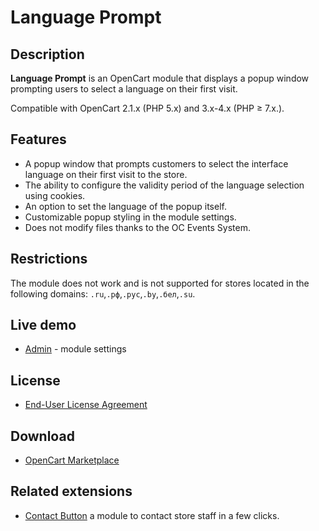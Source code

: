 # Language Prompt

## Description
**Language Prompt** is an OpenCart module that displays a popup window prompting users to select a language on their first visit.

Compatible with OpenCart 2.1.x (PHP 5.x) and 3.x-4.x (PHP ≥ 7.x.).

## Features
* A popup window that prompts customers to select the interface language on their first visit to the store.
* The ability to configure the validity period of the language selection using cookies.
* An option to set the language of the popup itself.
* Customizable popup styling in the module settings.
* Does not modify files thanks to the OC Events System.

## Restrictions
The module does not work and is not supported for stores located in the following domains: `.ru`,`.рф`,`.рус`,`.by`,`.бел`,`.su`.

## Live demo
* [Admin](https://demo.ocmod.space/a/admin/index.php?route=extension/module/language_prompt) - module settings

## License
* [End-User License Agreement](../EULA.txt)

## Download
* [OpenCart Marketplace](https://www.opencart.com/index.php?route=marketplace/extension/info&extension_id=00000)

## Related extensions
* [Contact Button](https://www.opencart.com/index.php?route=marketplace/extension/info&extension_id=43102) a module to contact store staff in a few clicks.

